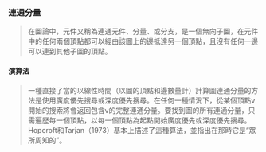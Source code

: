 ### 連通分量

>在圖論中，元件又稱為連通元件、分量、或分支，是一個無向子圖，在元件中的任何兩個頂點都可以經由該圖上的邊抵達另一個頂點，且沒有任何一邊可以連到其他子圖的頂點。

#### 演算法

>一種直接了當的以線性時間（以圖的頂點和邊數量計）計算圖連通分量的方法是使用廣度優先搜尋或深度優先搜尋。在任何一種情況下，從某個頂點v開始的搜索將會返回包含v的完整連通分量。要找到圖的所有連通分量，只需遍歷每一個頂點，以每一個頂點為起點開始廣度優先或深度優先搜尋。Hopcroft和Tarjan（1973）基本上描述了這種算法，並指出在那時它是“眾所周知的”。